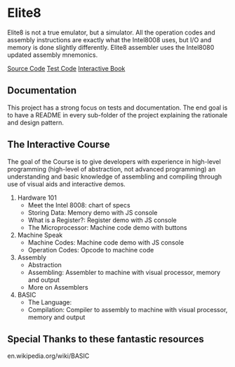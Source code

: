 Elite8
========
Elite8 is not a true emulator, but a simulator. All the operation codes and 
assembly instructions are exactly what the Intel8008 uses, but I/O and memory is 
done slightly differently. Elite8 assembler uses the Intel8080 updated assembly 
mnemonics.

[Source Code](src/) 
[Test Code](test/)
[Interactive Book](docs/) 

Documentation
-------------
This project has a strong focus on tests and documentation. The end goal is to
have a README in every sub-folder of the project explaining the rationale and 
design pattern.

The Interactive Course
----------------------
The goal of the Course is to give developers with experience in high-level 
programming (high-level of abstraction, not advanced programming) an
understanding and basic knowledge of assembling and compiling through use
of visual aids and interactive demos.

1. Hardware 101
    * Meet the Intel 8008: chart of specs
    * Storing Data: Memory demo with JS console
    * What is a Register?: Register demo with JS console
    * The Microprocessor: Machine code demo with buttons
2. Machine Speak
    * Machine Codes: Machine code demo with JS console
    * Operation Codes: Opcode to machine code 
3. Assembly
    * Abstraction
    * Assembling: Assembler to machine with visual processor, memory and output
    * More on Assemblers
4. BASIC
    * The Language: 
    * Compilation: Compiler to assembly to machine with visual processor, memory and output

Special Thanks to these fantastic resources
-------------------------------------------
en.wikipedia.org/wiki/BASIC
